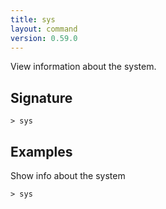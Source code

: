 ```yaml
---
title: sys
layout: command
version: 0.59.0
---
```


View information about the system.

## Signature

```> sys ```

## Examples

Show info about the system
```shell
> sys
```

